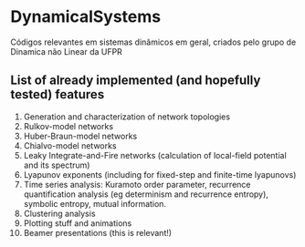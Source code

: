 # DynamicalSystems
Códigos relevantes em sistemas dinâmicos em geral, criados pelo grupo de Dinamica não Linear da UFPR

## List of already implemented (and hopefully tested) features
1. Generation and characterization of network topologies
2. Rulkov-model networks
3. Huber-Braun-model networks 
4. Chialvo-model networks
5. Leaky Integrate-and-Fire networks (calculation of local-field potential and its spectrum)
6. Lyapunov exponents (including for fixed-step and finite-time lyapunovs)
7. Time series analysis: Kuramoto order parameter, recurrence quantification analysis (eg determinism and recurrence entropy), symbolic entropy, mutual information.
8. Clustering analysis
9. Plotting stuff and animations
10. Beamer presentations (this is relevant!)
